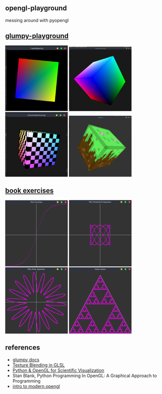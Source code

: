 opengl-playground
---
messing around with pyopengl

[glumpy-playground](glumpy-playground)
---
<p float="left">
  <img src="resources/12.png" width="200">
  <img src="resources/13.png" width="200">
  <img src="resources/14.png" width="200">
  <img src="resources/11.png" width="200">
</p>

[book exercises](opengl-book-examples)
---
<p float="left">
  <img src="resources/02.png" width="200">
  <img src="resources/3.png" width="200">
  <img src="resources/4.png" width="200">
  <img src="resources/6.png" width="200">
</p>

references
---
 - [glumpy docs](https://glumpy.readthedocs.io)
 - [Texture Blending in GLSL](http://distrustsimplicity.net/articles/texture-blending-in-glsl/)
 - [Python & OpenGL for Scientific Visualization](http://www.labri.fr/perso/nrougier/python-opengl/)
 - Stan Blank, Python Programming In OpenGL: A Graphical Approach to Programming
 - [intro to modern opengl](http://duriansoftware.com/joe/An-intro-to-modern-OpenGL.-Table-of-Contents.html)
